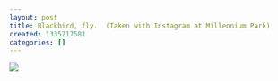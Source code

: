 ```yaml
---
layout: post
title: Blackbird, fly.  (Taken with Instagram at Millennium Park)
created: 1335217581
categories: []
---
```

<img src="http://30.media.tumblr.com/tumblr_m2ych9nMNc1rsr8w3o1_500.jpg"/><br/><br/>
